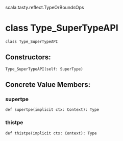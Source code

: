 scala.tasty.reflect.TypeOrBoundsOps
# class Type_SuperTypeAPI

<pre><code class="language-scala" >class Type_SuperTypeAPI</pre></code>
## Constructors:
<pre><code class="language-scala" >Type_SuperTypeAPI(self: SuperType)</pre></code>

## Concrete Value Members:
### supertpe
<pre><code class="language-scala" >def supertpe(implicit ctx: Context): Type</pre></code>

### thistpe
<pre><code class="language-scala" >def thistpe(implicit ctx: Context): Type</pre></code>

